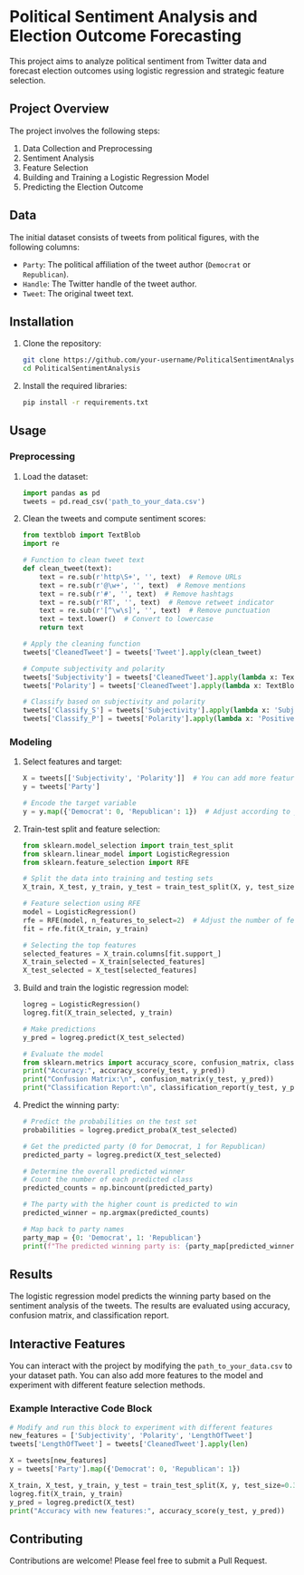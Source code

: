 # Political Sentiment Analysis and Election Outcome Forecasting

This project aims to analyze political sentiment from Twitter data and forecast election outcomes using logistic regression and strategic feature selection.

## Project Overview

The project involves the following steps:
1. Data Collection and Preprocessing
2. Sentiment Analysis
3. Feature Selection
4. Building and Training a Logistic Regression Model
5. Predicting the Election Outcome

## Data

The initial dataset consists of tweets from political figures, with the following columns:
- `Party`: The political affiliation of the tweet author (`Democrat` or `Republican`).
- `Handle`: The Twitter handle of the tweet author.
- `Tweet`: The original tweet text.

## Installation

1. Clone the repository:
    ```bash
    git clone https://github.com/your-username/PoliticalSentimentAnalysis.git
    cd PoliticalSentimentAnalysis
    ```

2. Install the required libraries:
    ```bash
    pip install -r requirements.txt
    ```

## Usage

### Preprocessing

1. Load the dataset:
    ```python
    import pandas as pd
    tweets = pd.read_csv('path_to_your_data.csv')
    ```

2. Clean the tweets and compute sentiment scores:
    ```python
    from textblob import TextBlob
    import re

    # Function to clean tweet text
    def clean_tweet(text):
        text = re.sub(r'http\S+', '', text)  # Remove URLs
        text = re.sub(r'@\w+', '', text)  # Remove mentions
        text = re.sub(r'#', '', text)  # Remove hashtags
        text = re.sub(r'RT', '', text)  # Remove retweet indicator
        text = re.sub(r'[^\w\s]', '', text)  # Remove punctuation
        text = text.lower()  # Convert to lowercase
        return text

    # Apply the cleaning function
    tweets['CleanedTweet'] = tweets['Tweet'].apply(clean_tweet)

    # Compute subjectivity and polarity
    tweets['Subjectivity'] = tweets['CleanedTweet'].apply(lambda x: TextBlob(x).sentiment.subjectivity)
    tweets['Polarity'] = tweets['CleanedTweet'].apply(lambda x: TextBlob(x).sentiment.polarity)

    # Classify based on subjectivity and polarity
    tweets['Classify_S'] = tweets['Subjectivity'].apply(lambda x: 'Subjective' if x > 0.5 else 'Not Subjective')
    tweets['Classify_P'] = tweets['Polarity'].apply(lambda x: 'Positive' if x > 0 else ('Negative' if x < 0 else 'Neutral'))
    ```

### Modeling

1. Select features and target:
    ```python
    X = tweets[['Subjectivity', 'Polarity']]  # You can add more features here
    y = tweets['Party']

    # Encode the target variable
    y = y.map({'Democrat': 0, 'Republican': 1})  # Adjust according to your data
    ```

2. Train-test split and feature selection:
    ```python
    from sklearn.model_selection import train_test_split
    from sklearn.linear_model import LogisticRegression
    from sklearn.feature_selection import RFE

    # Split the data into training and testing sets
    X_train, X_test, y_train, y_test = train_test_split(X, y, test_size=0.3, random_state=42)

    # Feature selection using RFE
    model = LogisticRegression()
    rfe = RFE(model, n_features_to_select=2)  # Adjust the number of features as needed
    fit = rfe.fit(X_train, y_train)

    # Selecting the top features
    selected_features = X_train.columns[fit.support_]
    X_train_selected = X_train[selected_features]
    X_test_selected = X_test[selected_features]
    ```

3. Build and train the logistic regression model:
    ```python
    logreg = LogisticRegression()
    logreg.fit(X_train_selected, y_train)

    # Make predictions
    y_pred = logreg.predict(X_test_selected)

    # Evaluate the model
    from sklearn.metrics import accuracy_score, confusion_matrix, classification_report
    print("Accuracy:", accuracy_score(y_test, y_pred))
    print("Confusion Matrix:\n", confusion_matrix(y_test, y_pred))
    print("Classification Report:\n", classification_report(y_test, y_pred))
    ```

4. Predict the winning party:
    ```python
    # Predict the probabilities on the test set
    probabilities = logreg.predict_proba(X_test_selected)

    # Get the predicted party (0 for Democrat, 1 for Republican)
    predicted_party = logreg.predict(X_test_selected)

    # Determine the overall predicted winner
    # Count the number of each predicted class
    predicted_counts = np.bincount(predicted_party)

    # The party with the higher count is predicted to win
    predicted_winner = np.argmax(predicted_counts)

    # Map back to party names
    party_map = {0: 'Democrat', 1: 'Republican'}
    print(f"The predicted winning party is: {party_map[predicted_winner]}")
    ```

## Results

The logistic regression model predicts the winning party based on the sentiment analysis of the tweets. The results are evaluated using accuracy, confusion matrix, and classification report.

## Interactive Features

You can interact with the project by modifying the `path_to_your_data.csv` to your dataset path. You can also add more features to the model and experiment with different feature selection methods.

### Example Interactive Code Block

```python
# Modify and run this block to experiment with different features
new_features = ['Subjectivity', 'Polarity', 'LengthOfTweet']
tweets['LengthOfTweet'] = tweets['CleanedTweet'].apply(len)

X = tweets[new_features]
y = tweets['Party'].map({'Democrat': 0, 'Republican': 1})

X_train, X_test, y_train, y_test = train_test_split(X, y, test_size=0.3, random_state=42)
logreg.fit(X_train, y_train)
y_pred = logreg.predict(X_test)
print("Accuracy with new features:", accuracy_score(y_test, y_pred))
```

## Contributing
Contributions are welcome! Please feel free to submit a Pull Request.
